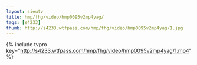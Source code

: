 ```yaml
--- 
layout: sieutv
title: hmp/fhg/video/hmp0095v2mp4yag/
tags: [s4233]
thumb: http://s4233.wtfpass.com/hmp/fhg/video/hmp0095v2mp4yag/1.jpg
---
```

{% include tvpro key="http://s4233.wtfpass.com/hmp/fhg/video/hmp0095v2mp4yag/1.mp4" %} 
